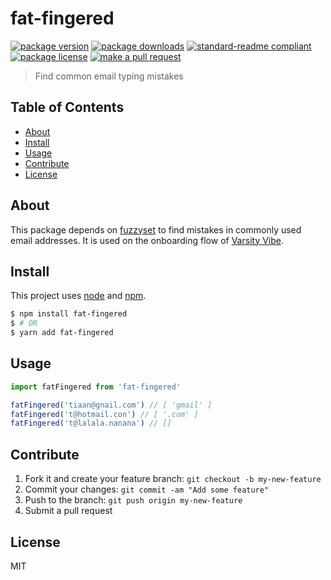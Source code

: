 
# fat-fingered
[![package version](https://img.shields.io/npm/v/fat-fingered.svg?style=flat-square)](https://npmjs.org/package/fat-fingered)
[![package downloads](https://img.shields.io/npm/dm/fat-fingered.svg?style=flat-square)](https://npmjs.org/package/fat-fingered)
[![standard-readme compliant](https://img.shields.io/badge/readme%20style-standard-brightgreen.svg?style=flat-square)](https://github.com/RichardLitt/standard-readme)
[![package license](https://img.shields.io/npm/l/fat-fingered.svg?style=flat-square)](https://npmjs.org/package/fat-fingered)
[![make a pull request](https://img.shields.io/badge/PRs-welcome-brightgreen.svg?style=flat-square)](http://makeapullrequest.com)

> Find common email typing mistakes

## Table of Contents

- [About](#about)
- [Install](#install)
- [Usage](#usage)
- [Contribute](#contribute)
- [License](#License)

## About

This package depends on [fuzzyset](https://www.npmjs.com/package/fuzzyset.js) to find mistakes in commonly used email addresses. It is used on the onboarding flow of [Varsity Vibe](https://varsityvibe.co.za/).

## Install

This project uses [node](https://nodejs.org) and [npm](https://www.npmjs.com). 

```sh
$ npm install fat-fingered
$ # OR
$ yarn add fat-fingered
```

## Usage

```js
import fatFingered from 'fat-fingered'

fatFingered('tiaan@gnail.com') // [ 'gmail' ]
fatFingered('t@hotmail.con') // [ '.com' ]
fatFingered('t@lalala.nanana') // []
```

## Contribute

1. Fork it and create your feature branch: `git checkout -b my-new-feature`
2. Commit your changes: `git commit -am "Add some feature"`
3. Push to the branch: `git push origin my-new-feature`
4. Submit a pull request

## License

MIT 
    